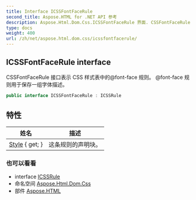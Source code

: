```yaml
---
title: Interface ICSSFontFaceRule
second_title: Aspose.HTML for .NET API 参考
description: Aspose.Html.Dom.Css.ICSSFontFaceRule 界面. CSSFontFaceRule 接口表示 CSS 样式表中的fontface 规则 fontface 规则用于保存一组字体描述
type: docs
weight: 400
url: /zh/net/aspose.html.dom.css/icssfontfacerule/
---
```

## ICSSFontFaceRule interface

CSSFontFaceRule 接口表示 CSS 样式表中的@font-face 规则。 @font-face 规则用于保存一组字体描述。

```csharp
public interface ICSSFontFaceRule : ICSSRule
```

## 特性

| 姓名 | 描述 |
| --- | --- |
| [Style](../../aspose.html.dom.css/icssfontfacerule/style/) { get; } | 这条规则的声明块。 |

### 也可以看看

* interface [ICSSRule](../icssrule/)
* 命名空间 [Aspose.Html.Dom.Css](../../aspose.html.dom.css/)
* 部件 [Aspose.HTML](../../)


